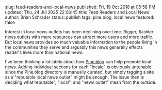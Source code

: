 slug: feed-readers-and-local-news
published: Fri, 19 Oct 2018 at 06:58 PM
updated: Thu, 24 Jul 2025 22:06:45 
title: Feed Readers and Local News
author: Brian Schrader
status: publish
tags: pine.blog, local news
featured: false

Interest in local news outlets has been declining over time. Bigger, flashier news outlets with more resources can attract more users and more traffic. But local news provides so much valuable information to the people living in the communities they serve and arguably this news generally effects reader's lives more than national news.

I've been thinking a lot lately about how [Pine.blog][pine] can help promote local news. Adding individual sections for each "locale" is obviously untenable since the Pine.blog directory is manually curated, but simply tagging a site as a "reputable local news outlet" might be enough. The issue then is deciding what  reputable", "local", and "news outlet" mean from the outside.

[pine]: https://pine.blog/
